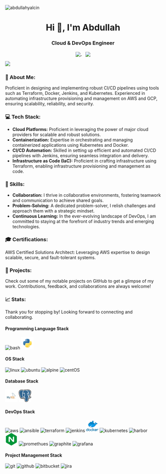 <p align="left"> <img src="https://komarev.com/ghpvc/?username=abdullahyalcin&label=Visitors&color=7f00ff&style=flat" alt="abdullahyalcin" /> </p>

<h1 align="center">Hi 👋, I'm Abdullah </h1>
<h3 align="center">Cloud & DevOps Engineer </h3>

<p align="center">
<a href="https://www.linkedin.com/in/abdullahyalcin/" target="blank">
  <img align="center" src="https://cdn.jsdelivr.net/npm/simple-icons@3/icons/linkedin.svg" width="22px" />
</a>
  &nbsp;&nbsp;
<a href="https://medium.com/@yasinhasturk" target="blank">
  <img align="center" src="https://cdn.jsdelivr.net/npm/simple-icons@3.13.0/icons/medium.svg" width="22px" />
</a></p>

![](https://komarev.com/ghpvc/?username=yasindevops&style=flat-square&color=blue)

### 🚀 About Me:

Proficient in designing and implementing robust CI/CD pipelines using tools such as Terraform, Docker, Jenkins, and Kubernetes. Experienced in automating infrastructure provisioning and management on AWS and GCP, ensuring scalability, reliability, and security.

### 💻 Tech Stack:

- **Cloud Platforms:** Proficient in leveraging the power of major cloud providers for scalable and robust solutions.
- **Containerization:** Expertise in orchestrating and managing containerized applications using Kubernetes and Docker.
- **CI/CD Automation:** Skilled in setting up efficient and automated CI/CD pipelines with Jenkins, ensuring seamless integration and delivery.
- **Infrastructure as Code (IaC):** Proficient in crafting infrastructure using Terraform, enabling infrastructure provisioning and management as code.

### 🔧 Skills:

- **Collaboration:** I thrive in collaborative environments, fostering teamwork and communication to achieve shared goals.
- **Problem-Solving:** A dedicated problem-solver, I relish challenges and approach them with a strategic mindset.
- **Continuous Learning:** In the ever-evolving landscape of DevOps, I am committed to staying at the forefront of industry trends and emerging technologies.

### 🎓 Certifications:

AWS Certified Solutions Architect: Leveraging AWS expertise to design scalable, secure, and fault-tolerant systems.


### 🚀 Projects:

Check out some of my notable projects on GitHub to get a glimpse of my work. Contributions, feedback, and collaborations are always welcome!

### 📈 Stats:

Thank you for stopping by! Looking forward to connecting and collaborating.


#### Programming Language Stack
<p align="left"><img src="https://www.vectorlogo.zone/logos/gnu_bash/gnu_bash-icon.svg" alt="bash" title="bash" title="bash" width="40" height="40"/>  <img src="https://raw.githubusercontent.com/github/explore/80688e429a7d4ef2fca1e82350fe8e3517d3494d/topics/python/python.png" alt="python" title="python" width="40" height="40"/> 

#### OS Stack
<p align="left"><img src="https://brandlogos.net/wp-content/uploads/2020/03/Linux-logo.png" alt="linux" title="linux" width="40" height="40"/>  <img src="https://www.vectorlogo.zone/logos/ubuntu/ubuntu-icon.svg" alt="ubuntu" title="ubuntu" width="40" height="40"/>  <img src="https://www.vectorlogo.zone/logos/alpinelinux/alpinelinux-icon.svg" alt="alpine" title="alpine" width="40" height="40"/> <img src="https://www.vectorlogo.zone/logos/centos/centos-icon.svg" alt="centOS" title="centOS" width="40" height="40"/> </p>

#### Database Stack
<p align="left"><img src="https://raw.githubusercontent.com/github/explore/80688e429a7d4ef2fca1e82350fe8e3517d3494d/topics/mysql/mysql.png" alt="mysql" title="mysql" width="40" height="40"/>  <img src="https://raw.githubusercontent.com/github/explore/80688e429a7d4ef2fca1e82350fe8e3517d3494d/topics/postgresql/postgresql.png" alt="postgresql" title="postgresql" width="40" height="40"/>  

#### DevOps Stack 
<p align="left"><img src="https://www.vectorlogo.zone/logos/amazon_aws/amazon_aws-icon.svg" alt="aws" title="aws" width="40" height="40"/> <img src="https://www.vectorlogo.zone/logos/ansible/ansible-icon.svg" alt="ansible" title="ansible" width="40" height="40"/> <img src="https://www.vectorlogo.zone/logos/terraformio/terraformio-icon.svg" alt="terraform" title="terraform" width="40" height="40"/> <img src="https://www.vectorlogo.zone/logos/jenkins/jenkins-icon.svg" alt="jenkins" title="jenkins" width="40" height="40"/> <img src="https://raw.githubusercontent.com/github/explore/80688e429a7d4ef2fca1e82350fe8e3517d3494d/topics/docker/docker.png" alt="docker" title="docker" width="40" height="40"/>  <img src="https://www.vectorlogo.zone/logos/kubernetes/kubernetes-icon.svg" alt="kubernetes" title="kubernetes" width="40" height="40"/>  <img src="https://www.vectorlogo.zone/logos/helmsh/helmsh-icon.svg" alt="harbor" title="harbor" width="40" height="40"/> <img src="https://raw.githubusercontent.com/github/explore/85cceaeeaf993ca35664dc37ea24f9237fbbfc14/topics/nginx/nginx.png" alt="nginx" title="nginx" width="40" height="40"/>  <img src="https://www.vectorlogo.zone/logos/prometheusio/prometheusio-icon.svg" alt="promethues" title="promethues" width="40" height="40"/> <img src="https://www.vectorlogo.zone/logos/graphiteapp/graphiteapp-icon.svg" alt="graphite" title="graphite" width="40" height="40"/> <img src="https://www.vectorlogo.zone/logos/grafana/grafana-icon.svg" alt="grafana" title="grafana" width="40" height="40"/> </p>

#### Project Management Stack
<p align="left"><img src="https://www.vectorlogo.zone/logos/git-scm/git-scm-icon.svg" alt="git" title="git" width="40" height="40"/>  <img src="https://www.vectorlogo.zone/logos/github/github-icon.svg" alt="github" title="github" width="40" height="40"/> <img src="https://www.vectorlogo.zone/logos/bitbucket/bitbucket-icon.svg" alt="bitbucket" title="bitbucket" width="40" height="40"/>  <img src="https://www.vectorlogo.zone/logos/atlassian_jira/atlassian_jira-icon.svg" alt="jira" title="jira" width="40" height="40"/> 



